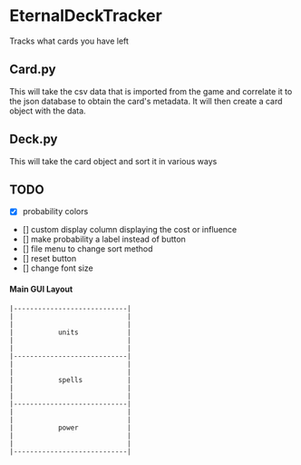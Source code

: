 # EternalDeckTracker
Tracks what cards you have left


## Card.py
This will take the csv data that is imported from the game and correlate it to
the json database to obtain the card's metadata. It will then create a card
object with the data.

## Deck.py
This will take the card object and sort it in various ways 


## TODO
- [x] probability colors
- [] custom display column displaying the cost or influence
- [] make probability a label instead of button
- [] file menu to change sort method
- [] reset button
- [] change font size


#### Main GUI Layout

```
|----------------------------|
|                            |
|                            |
|           units            |
|                            |
|                            |
|----------------------------|
|                            |
|                            |
|           spells           |
|                            |
|                            |
|----------------------------|
|                            |
|                            |
|           power            |
|                            |
|                            |
|----------------------------|

```
